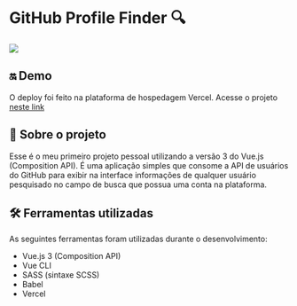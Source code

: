 # GitHub Profile Finder 🔍
![](https://user-images.githubusercontent.com/98963793/200059664-0bf81343-8f5b-415b-aff2-1af2a8d88624.png)

## 🔛 Demo
O deploy foi feito na plataforma de hospedagem Vercel. Acesse o projeto [neste link](https://github-profile-finder-pied-phi.vercel.app/)

## 📖 Sobre o projeto
Esse é o meu primeiro projeto pessoal utilizando a versão 3 do Vue.js (Composition API). É uma aplicação simples que consome a API de usuários do GitHub para exibir na interface informações de qualquer usuário pesquisado no campo de busca que possua uma conta na plataforma.

## 🛠️ Ferramentas utilizadas
As seguintes ferramentas foram utilizadas durante o desenvolvimento:

- Vue.js 3 (Composition API)
- Vue CLI
- SASS (sintaxe SCSS)
- Babel
- Vercel
